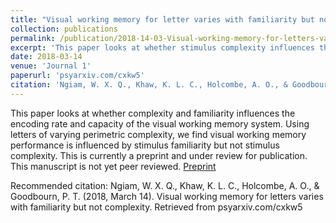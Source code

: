 ```yaml
---
title: "Visual working memory for letter varies with familiarity but not complexity"
collection: publications
permalink: /publication/2018-14-03-Visual-working-memory-for-letters-varies-with-familiarity-but-not-complexity
excerpt: 'This paper looks at whether stimulus complexity influences the encoding rate and capacity of the visual working memory system. Using letters of varying perimetric complexity, we find visual working memory performance is influenced by stimulus familiarity but not stimulus complexity.'
date: 2018-03-14
venue: 'Journal 1'
paperurl: 'psyarxiv.com/cxkw5'
citation: 'Ngiam, W. X. Q., Khaw, K. L. C., Holcombe, A. O., & Goodbourn, P. T. (2018, March 14). Visual working memory for letters varies with familiarity but not complexity. Retrieved from psyarxiv.com/cxkw5'
---
```

This paper looks at whether complexity and familiarity influences the encoding rate and capacity of the visual working memory system. Using letters of varying perimetric complexity, we find visual working memory performance is influenced by stimulus familiarity but not stimulus complexity. This is currently a preprint and under review for publication. This manuscript is not yet peer reviewed.
[Preprint](https://psyarxiv.com/cxkw5)

Recommended citation: Ngiam, W. X. Q., Khaw, K. L. C., Holcombe, A. O., & Goodbourn, P. T. (2018, March 14). Visual working memory for letters varies with familiarity but not complexity. Retrieved from psyarxiv.com/cxkw5